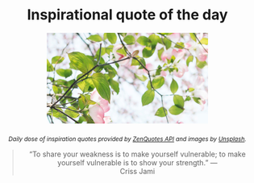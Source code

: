 
<div align="center">

# Inspirational quote of the day

<img src="./data/photo.jpeg" alt="Beautiful nature photo" width="320" height="180">

<sub><i>Daily dose of inspiration quotes provided by [ZenQuotes API](https://zenquotes.io/) and images by [Unsplash](https://unsplash.com/).</i></sub>


<blockquote>&ldquo;To share your weakness is to make yourself vulnerable; to make yourself vulnerable is to show your strength.&rdquo; &mdash; <footer>Criss Jami</footer></blockquote>

</div>
